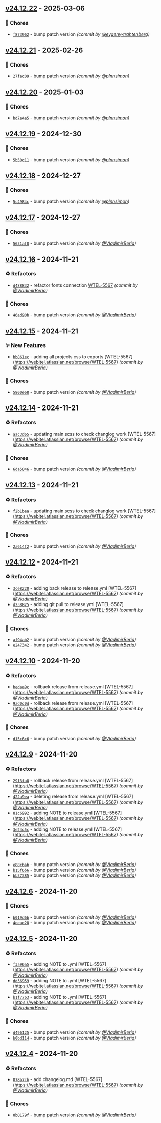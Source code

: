 
## [v24.12.22] - 2025-03-06
### :wrench: Chores
- [`f873962`](https://github.com/webitel/figma-style-book/commit/f873962fe248424eaf51f83ecff42ecbac223f83) - bump patch version *(commit by [@evgeny-trahtenberg](https://github.com/evgeny-trahtenberg))*


## [v24.12.21] - 2025-02-26
### :wrench: Chores
- [`27fac09`](https://github.com/webitel/figma-style-book/commit/27fac0984cdb3e373edb985fd0cd9dc6f633219b) - bump patch version *(commit by [@plnnsimon](https://github.com/plnnsimon))*


## [v24.12.20] - 2025-01-03
### :wrench: Chores
- [`bd7a4a5`](https://github.com/webitel/figma-style-book/commit/bd7a4a5024c7065274b3321afd07cd92d05afbf5) - bump patch version *(commit by [@plnnsimon](https://github.com/plnnsimon))*


## [v24.12.19] - 2024-12-30
### :wrench: Chores
- [`5b50c11`](https://github.com/webitel/figma-style-book/commit/5b50c115d706f0e347dd094b99af954d865e96dc) - bump patch version *(commit by [@plnnsimon](https://github.com/plnnsimon))*


## [v24.12.18] - 2024-12-27
### :wrench: Chores
- [`5c4984c`](https://github.com/webitel/figma-style-book/commit/5c4984c11469b3b7dbcc02242b76100e861d5692) - bump patch version *(commit by [@plnnsimon](https://github.com/plnnsimon))*


## [v24.12.17] - 2024-12-27
### :wrench: Chores
- [`5631af8`](https://github.com/webitel/figma-style-book/commit/5631af82f9766da1904d5b77f40214b24c36732c) - bump patch version *(commit by [@VladimirBeria](https://github.com/VladimirBeria))*


## [v24.12.16] - 2024-11-21
### :recycle: Refactors
- [`d488832`](https://github.com/webitel/figma-style-book/commit/d48883218c853d38d8591409fec5de02a63d82fa) - refactor fonts connection [WTEL-5567](https://webitel.atlassian.net/browse/WTEL-5567) *(commit by [@VladimirBeria](https://github.com/VladimirBeria))*

### :wrench: Chores
- [`46ad90b`](https://github.com/webitel/figma-style-book/commit/46ad90b46370057ff6c483e26166ebab7c456ef8) - bump patch version *(commit by [@VladimirBeria](https://github.com/VladimirBeria))*


## [v24.12.15] - 2024-11-21
### :sparkles: New Features
- [`bb861ec`](https://github.com/webitel/figma-style-book/commit/bb861ec4af78711b5ab0565c252e6ebf56d86a75) - adding all projects css to exports [WTEL-5567] (https://webitel.atlassian.net/browse/WTEL-5567) *(commit by [@VladimirBeria](https://github.com/VladimirBeria))*

### :wrench: Chores
- [`5800e68`](https://github.com/webitel/figma-style-book/commit/5800e681d4659a9e236d6c8c48e4cc042f09a25b) - bump patch version *(commit by [@VladimirBeria](https://github.com/VladimirBeria))*


## [v24.12.14] - 2024-11-21
### :recycle: Refactors
- [`aac3d65`](https://github.com/webitel/figma-style-book/commit/aac3d6599f75a3b40e7813827ffb33178618bdfc) - updating main.scss to check changlog work [WTEL-5567] (https://webitel.atlassian.net/browse/WTEL-5567) *(commit by [@VladimirBeria](https://github.com/VladimirBeria))*

### :wrench: Chores
- [`6da5046`](https://github.com/webitel/figma-style-book/commit/6da50462d5b4fc67daf15d322c2e4ae1afdd9fb2) - bump patch version *(commit by [@VladimirBeria](https://github.com/VladimirBeria))*


## [v24.12.13] - 2024-11-21
### :recycle: Refactors
- [`f2b1bea`](https://github.com/webitel/figma-style-book/commit/f2b1beabf12399f59722a63f1bde62f5251b3263) - updating main.scss to check changlog work [WTEL-5567] (https://webitel.atlassian.net/browse/WTEL-5567) *(commit by [@VladimirBeria](https://github.com/VladimirBeria))*

### :wrench: Chores
- [`2a614f2`](https://github.com/webitel/figma-style-book/commit/2a614f2db87066ab816f99c30cd17c38385f7a43) - bump patch version *(commit by [@VladimirBeria](https://github.com/VladimirBeria))*


## [v24.12.12] - 2024-11-21
### :recycle: Refactors
- [`3ce8220`](https://github.com/webitel/figma-style-book/commit/3ce822072dde242419e298a0c60920d36012d676) - adding back release to release.yml [WTEL-5567] (https://webitel.atlassian.net/browse/WTEL-5567) *(commit by [@VladimirBeria](https://github.com/VladimirBeria))*
- [`d238825`](https://github.com/webitel/figma-style-book/commit/d23882524e401cb58e037e835e9c862733b7439d) - adding git pull to release.yml [WTEL-5567] (https://webitel.atlassian.net/browse/WTEL-5567) *(commit by [@VladimirBeria](https://github.com/VladimirBeria))*

### :wrench: Chores
- [`af94ab2`](https://github.com/webitel/figma-style-book/commit/af94ab2c0f99b3abb2d0d7f344d02a8681a05b6e) - bump patch version *(commit by [@VladimirBeria](https://github.com/VladimirBeria))*
- [`e247342`](https://github.com/webitel/figma-style-book/commit/e247342c889bc00d951084a84ce6092d9d40727e) - bump patch version *(commit by [@VladimirBeria](https://github.com/VladimirBeria))*


## [v24.12.10] - 2024-11-20
### :recycle: Refactors
- [`bedaa9c`](https://github.com/webitel/figma-style-book/commit/bedaa9c1a3bea9a805ef6b879d7ee5af339703d4) - rollback release from release.yml [WTEL-5567] (https://webitel.atlassian.net/browse/WTEL-5567) *(commit by [@VladimirBeria](https://github.com/VladimirBeria))*
- [`9ad0c0d`](https://github.com/webitel/figma-style-book/commit/9ad0c0ddcc8d8f5a0b0980aa608d583c8a5fa7aa) - rollback release from release.yml [WTEL-5567] (https://webitel.atlassian.net/browse/WTEL-5567) *(commit by [@VladimirBeria](https://github.com/VladimirBeria))*

### :wrench: Chores
- [`d15c6c6`](https://github.com/webitel/figma-style-book/commit/d15c6c6046a8af5d4ff22e77ac81df7d240a67e3) - bump patch version *(commit by [@VladimirBeria](https://github.com/VladimirBeria))*


## [v24.12.9] - 2024-11-20
### :recycle: Refactors
- [`29f3fa8`](https://github.com/webitel/figma-style-book/commit/29f3fa8e6f2dbcd56b456779788a6624790d1fbb) - rollback release from release.yml [WTEL-5567] (https://webitel.atlassian.net/browse/WTEL-5567) *(commit by [@VladimirBeria](https://github.com/VladimirBeria))*
- [`422a9ea`](https://github.com/webitel/figma-style-book/commit/422a9ea3209b16769c0fdaccf8223a5ef3cc42ce) - deleting release from release.yml [WTEL-5567] (https://webitel.atlassian.net/browse/WTEL-5567) *(commit by [@VladimirBeria](https://github.com/VladimirBeria))*
- [`81c6992`](https://github.com/webitel/figma-style-book/commit/81c6992cef37cda0e24ac43afb99d2f51f17f940) - adding NOTE to release.yml [WTEL-5567] (https://webitel.atlassian.net/browse/WTEL-5567) *(commit by [@VladimirBeria](https://github.com/VladimirBeria))*
- [`3e24c5c`](https://github.com/webitel/figma-style-book/commit/3e24c5cf2cc72f2a68fe5a9f04763a3bffbf6044) - adding NOTE to release.yml [WTEL-5567] (https://webitel.atlassian.net/browse/WTEL-5567) *(commit by [@VladimirBeria](https://github.com/VladimirBeria))*

### :wrench: Chores
- [`e88cbab`](https://github.com/webitel/figma-style-book/commit/e88cbababedaa8dc25c8786da6d78af4da8cfedc) - bump patch version *(commit by [@VladimirBeria](https://github.com/VladimirBeria))*
- [`b15f6b6`](https://github.com/webitel/figma-style-book/commit/b15f6b6991c35958a4ef20a68f5a0a7d79156e6b) - bump patch version *(commit by [@VladimirBeria](https://github.com/VladimirBeria))*
- [`bb37385`](https://github.com/webitel/figma-style-book/commit/bb373851459f22a38f35525226c470aa9046bfad) - bump patch version *(commit by [@VladimirBeria](https://github.com/VladimirBeria))*


## [v24.12.6] - 2024-11-20
### :wrench: Chores
- [`b019d6b`](https://github.com/webitel/figma-style-book/commit/b019d6b2fc8598afa789bbf538c2bd9217d79415) - bump patch version *(commit by [@VladimirBeria](https://github.com/VladimirBeria))*
- [`4eeac28`](https://github.com/webitel/figma-style-book/commit/4eeac282317231fdf9f560e4092ca383f3c47871) - bump patch version *(commit by [@VladimirBeria](https://github.com/VladimirBeria))*


## [v24.12.5] - 2024-11-20
### :recycle: Refactors
- [`f3a96a5`](https://github.com/webitel/figma-style-book/commit/f3a96a53b7c540193126f5a00d1e1b3eefc9c340) - adding NOTE to .yml [WTEL-5567] (https://webitel.atlassian.net/browse/WTEL-5567) *(commit by [@VladimirBeria](https://github.com/VladimirBeria))*
- [`dd36959`](https://github.com/webitel/figma-style-book/commit/dd3695954a64ca0c8b0957f87f1a65c58684cb51) - adding NOTE to .yml [WTEL-5567] (https://webitel.atlassian.net/browse/WTEL-5567) *(commit by [@VladimirBeria](https://github.com/VladimirBeria))*
- [`b1f7763`](https://github.com/webitel/figma-style-book/commit/b1f7763bd100c2d85595fafdf230a4e194c18f82) - adding NOTE to .yml [WTEL-5567] (https://webitel.atlassian.net/browse/WTEL-5567) *(commit by [@VladimirBeria](https://github.com/VladimirBeria))*

### :wrench: Chores
- [`d496125`](https://github.com/webitel/figma-style-book/commit/d4961259b9f1ffd8140563975acd1358b9247939) - bump patch version *(commit by [@VladimirBeria](https://github.com/VladimirBeria))*
- [`b0bd114`](https://github.com/webitel/figma-style-book/commit/b0bd114cd5130dbddf0635836ce4af07a6ecebca) - bump patch version *(commit by [@VladimirBeria](https://github.com/VladimirBeria))*


## [v24.12.4] - 2024-11-20
### :recycle: Refactors
- [`078a7cb`](https://github.com/webitel/figma-style-book/commit/078a7cbb8d3e20d74781e80b652256b005018396) - add changelog.md [WTEL-5567] (https://webitel.atlassian.net/browse/WTEL-5567) *(commit by [@VladimirBeria](https://github.com/VladimirBeria))*

### :wrench: Chores
- [`0b0179f`](https://github.com/webitel/figma-style-book/commit/0b0179fe016224a0ef1237217d371226a8d915d2) - bump patch version *(commit by [@VladimirBeria](https://github.com/VladimirBeria))*

[v24.12.4]: https://github.com/webitel/figma-style-book/compare/v24.12.3...v24.12.4
[v24.12.5]: https://github.com/webitel/figma-style-book/compare/v24.12.4...v24.12.5
[v24.12.6]: https://github.com/webitel/figma-style-book/compare/v24.12.5...v24.12.6
[v24.12.9]: https://github.com/webitel/figma-style-book/compare/v24.12.6...v24.12.9
[v24.12.10]: https://github.com/webitel/figma-style-book/compare/v24.12.9...v24.12.10
[v24.12.12]: https://github.com/webitel/figma-style-book/compare/v24.12.10...v24.12.12
[v24.12.13]: https://github.com/webitel/figma-style-book/compare/v24.12.12...v24.12.13
[v24.12.14]: https://github.com/webitel/figma-style-book/compare/v24.12.13...v24.12.14
[v24.12.15]: https://github.com/webitel/figma-style-book/compare/v24.12.14...v24.12.15
[v24.12.16]: https://github.com/webitel/figma-style-book/compare/v24.12.15...v24.12.16
[v24.12.17]: https://github.com/webitel/figma-style-book/compare/v24.12.16...v24.12.17
[v24.12.18]: https://github.com/webitel/figma-style-book/compare/v24.12.17...v24.12.18
[v24.12.19]: https://github.com/webitel/figma-style-book/compare/v24.12.18...v24.12.19
[v24.12.20]: https://github.com/webitel/figma-style-book/compare/v24.12.19...v24.12.20
[v24.12.21]: https://github.com/webitel/figma-style-book/compare/v24.12.20...v24.12.21
[v24.12.22]: https://github.com/webitel/figma-style-book/compare/v24.12.21...v24.12.22
